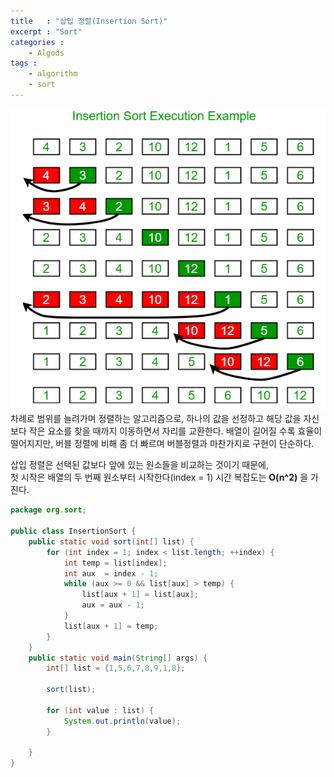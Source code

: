 ```yaml
---
title   : "삽입 정렬(Insertion Sort)"
excerpt : "Sort"
categories : 
    - Algods
tags : 
    - algorithm
    - sort
---
```


![insertion](/assets/img/algorithm/insertion-sort.PNG)  
차례로 범위를 늘려가며 정렬하는 알고리즘으로, 하나의 값을 선정하고 해당 값을 자신보다 작은 요소를 찾을 때까지 이동하면서 자리를 교환한다. 배열이 길어질 수록 효율이 떨어지지만, 버블 정렬에 비해 좀 더 빠르며 버블정렬과 마찬가지로 구현이 단순하다.  

삽입 정렬은 선택된 값보다 앞에 있는 원소들을 비교하는 것이기 때문에,  
첫 시작은 배열의 두 번째 원소부터 시작한다(index = 1)
시간 복잡도는 __O(n^2)__ 을 가진다.
```java
package org.sort;

public class InsertionSort {
    public static void sort(int[] list) {
        for (int index = 1; index < list.length; ++index) {
            int temp = list[index];
            int aux  = index - 1;
            while (aux >= 0 && list[aux] > temp) {
                list[aux + 1] = list[aux];
                aux = aux - 1;
            }
            list[aux + 1] = temp;
        }
    }
    public static void main(String[] args) {
        int[] list = {1,5,6,7,8,9,1,8};

        sort(list);

        for (int value : list) {
            System.out.println(value);
        }

    }
}
```
